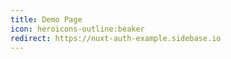 ```yaml
---
title: Demo Page
icon: heroicons-outline:beaker
redirect: https://nuxt-auth-example.sidebase.io
---
```

